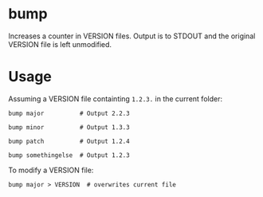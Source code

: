 # bump

Increases a counter in VERSION files. Output is to STDOUT and the original VERSION file is left unmodified.

# Usage

Assuming a VERSION file containting `1.2.3.` in the current folder:

    bump major          # Output 2.2.3

    bump minor          # Output 1.3.3

    bump patch          # Output 1.2.4

    bump somethingelse  # Output 1.2.3

To modify a VERSION file:

    bump major > VERSION  # overwrites current file
